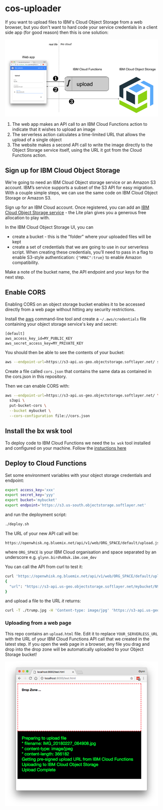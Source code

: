 # cos-uploader

If you want to upload files to IBM's Cloud Object Storage from a web browser, but you don't want to hard code your service credentials in a client side app (for good reason) then this is one solution:

![schematic](img/cosupload.png)

1. The web app makes an API call to an IBM Cloud Functions action to indicate that it wishes to upload an image
2. The serverless action calculates a time-limited URL that allows the upload of a single object
3. The website makes a second API call to write the image directly to the Object Storage service itself, using the URL it got from the Cloud Functions action.

## Sign up for IBM Cloud Object Storage

We're going to need an IBM Cloud Object storage service or an Amazon S3 account. IBM’s service supports a subset of the S3 API for easy migration. With a couple simple steps, we can use the same code on IBM Cloud Object Storage or Amazon S3.

Sign up for an IBM Cloud account. Once registered, you can add an [IBM Cloud Object Storage service](https://console.bluemix.net/catalog/services/cloud-object-storage) - the Lite plan gives you a generous free allocation to play with. 

In the IBM Cloud Object Storage UI, you can

- create a bucket - this is the "folder" where your uploaded files will be kept
- create a set of credentials that we are going to use in our serverless script. When creating these credentials, you’ll need to pass in a flag to enable S3-style authentication: `{"HMAC":true}` to enable Amazon compatibility. 

Make a note of the bucket name, the API endpoint and your keys for the next step.

## Enable CORS

Enabling CORS on an object storage bucket enables it to be accessed directly from a web page without hitting any security restrictions.

Install the [aws](https://aws.amazon.com/cli/) command-line tool and create a `~/.aws/credentials` file containing your object storage service's key and secret:

```
[default]
aws_access_key_id=MY_PUBLIC_KEY
aws_secret_access_key=MY_PRIVATE_KEY
```

You should then be able to see the contents of your bucket:

```sh
aws --endpoint-url=https://s3-api.us-geo.objectstorage.softlayer.net/ s3 ls s3://mybucket
```

Create a file called `cors.json` that contains the same data as contained in the cors.json in this repository.

Then we can enable CORS with:

```sh
aws --endpoint-url=https://s3-api.us-geo.objectstorage.softlayer.net/ \
  s3api \
  put-bucket-cors \
  --bucket mybucket \
  --cors-configuration file://cors.json
```

## Install the bx wsk tool

To deploy code to IBM Cloud Functions we need the `bx wsk` tool installed and configured on your machine. Follow the [instuctions here](https://console.bluemix.net/openwhisk/learn/cli)

## Deploy to Cloud Functions

Set some environment variables with your object storage credentials and endpoint:

```sh
export access_key='xxx'
export secret_key='yyy'
export bucket='mybucket'
export endpoint='https://s3.us-south.objectstorage.softlayer.net'
```

and run the deployment script:

```sh
./deploy.sh
```

The URL of your new API call will be:

    https://openwhisk.ng.bluemix.net/api/v1/web/ORG_SPACE/default/upload.json

where `ORG_SPACE` is your IBM Cloud organisation and space separated by an underscore e.g. `glynn.bird%40uk.ibm.com_dev`

You can call the API from curl to test it:

```sh
curl 'https://openwhisk.ng.bluemix.net/api/v1/web/ORG_SPACE/default/upload.json?content_type=image/jpg'
{
  "url": "https://s3-api.us-geo.objectstorage.softlayer.net/mybucket/N9n4YnJcyGlbEnwIXD49.jpg?AWSAccessKeyId=xxx&Signature=yyy&Expires=1519910332"
}
```

and upload a file to the URL *it* returns:

```sh
curl -T ./trump.jpg -H 'Content-type: image/jpg' 'https://s3-api.us-geo.objectstorage.softlayer.net/mybucket/N9n4YnJcyGlbEnwIXD49.jpg?AWSAccessKeyId=xxx&Signature=yyy&Expires=1519910332'
```

### Uploading from a web page

This repo contains an `upload.html` file. Edit it to replace `YOUR_SERVERLESS_URL` with the URL of your IBM Cloud Functions API call that we created in the latest step. If you open the web page in a browser, any file you drag and drop into the drop zone will be automatically uploaded to your Object Storage bucket!

![screenshot](img/screenshot.png)